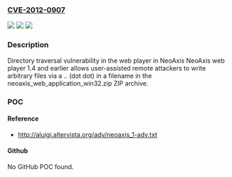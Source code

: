 ### [CVE-2012-0907](https://cve.mitre.org/cgi-bin/cvename.cgi?name=CVE-2012-0907)
![](https://img.shields.io/static/v1?label=Product&message=n%2Fa&color=blue)
![](https://img.shields.io/static/v1?label=Version&message=n%2Fa&color=blue)
![](https://img.shields.io/static/v1?label=Vulnerability&message=n%2Fa&color=brighgreen)

### Description

Directory traversal vulnerability in the web player in NeoAxis NeoAxis web player 1.4 and earlier allows user-assisted remote attackers to write arbitrary files via a .. (dot dot) in a filename in the neoaxis_web_application_win32.zip ZIP archive.

### POC

#### Reference
- http://aluigi.altervista.org/adv/neoaxis_1-adv.txt

#### Github
No GitHub POC found.

